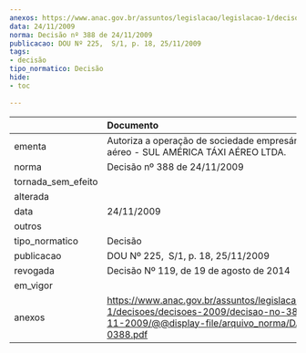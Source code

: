 ```yaml
---
anexos: https://www.anac.gov.br/assuntos/legislacao/legislacao-1/decisoes/decisoes-2009/decisao-no-388-de-24-11-2009/@@display-file/arquivo_norma/DA2009-0388.pdf
data: 24/11/2009
norma: Decisão nº 388 de 24/11/2009
publicacao: DOU Nº 225,  S/1, p. 18, 25/11/2009
tags:
- decisão
tipo_normatico: Decisão
hide: 
- toc 
 
---
```


|                    | Documento                                                                                                                                                 |
|:-------------------|:----------------------------------------------------------------------------------------------------------------------------------------------------------|
| ementa             | Autoriza a operação de sociedade empresária de táxi aéreo - SUL AMÉRICA TÁXI AÉREO LTDA.                                                                  |
| norma              | Decisão nº 388 de 24/11/2009                                                                                                                              |
| tornada_sem_efeito |                                                                                                                                                           |
| alterada           |                                                                                                                                                           |
| data               | 24/11/2009                                                                                                                                                |
| outros             |                                                                                                                                                           |
| tipo_normatico     | Decisão                                                                                                                                                   |
| publicacao         | DOU Nº 225,  S/1, p. 18, 25/11/2009                                                                                                                       |
| revogada           | Decisão Nº 119, de 19 de agosto de 2014                                                                                                                   |
| em_vigor           |                                                                                                                                                           |
| anexos             | https://www.anac.gov.br/assuntos/legislacao/legislacao-1/decisoes/decisoes-2009/decisao-no-388-de-24-11-2009/@@display-file/arquivo_norma/DA2009-0388.pdf |